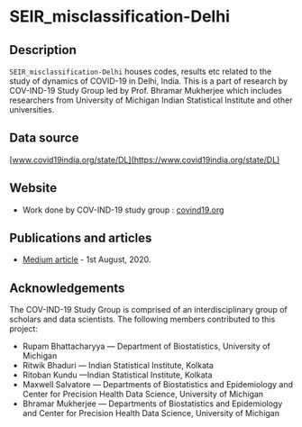 # SEIR_misclassification-Delhi

## Description
`SEIR_misclassification-Delhi` houses codes, results etc related to the study of dynamics of COVID-19 in Delhi, India. This is a part of research by COV-IND-19 Study Group led by Prof. Bhramar Mukherjee which includes researchers from University of Michigan Indian Statistical Institute and other universities.  

## Data source
[www.covid19india.org/state/DL](https://www.covid19india.org/state/DL)

## Website
* Work done by COV-IND-19 study group : [covind19.org](https://umich-biostatistics.shinyapps.io/covid19/) 

## Publications and articles 
* [Medium article](https://medium.com/@covind_19/what-can-we-learn-from-the-delhi-seroprevalence-study-and-a-single-number-that-was-reported-45e4cf185357) - 1st August, 2020.



## Acknowledgements
The COV-IND-19 Study Group is comprised of an interdisciplinary group of scholars and data scientists. The following members contributed to this project:
* Rupam Bhattacharyya — Department of Biostatistics, University of Michigan
* Ritwik Bhaduri — Indian Statistical Institute, Kolkata
* Ritoban Kundu —Indian Statistical Institute, Kolkata
* Maxwell Salvatore — Departments of Biostatistics and Epidemiology and Center for Precision Health Data Science, University of Michigan
* Bhramar Mukherjee — Departments of Biostatistics and Epidemiology and Center for Precision Health Data Science, University of Michigan
